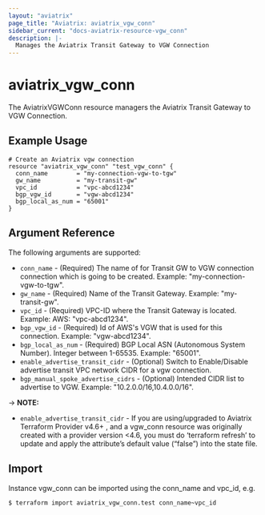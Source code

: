 ```yaml
---
layout: "aviatrix"
page_title: "Aviatrix: aviatrix_vgw_conn"
sidebar_current: "docs-aviatrix-resource-vgw_conn"
description: |-
  Manages the Aviatrix Transit Gateway to VGW Connection
---
```


# aviatrix_vgw_conn

The AviatrixVGWConn resource managers the Aviatrix Transit Gateway to VGW Connection.

## Example Usage

```hcl
# Create an Aviatrix vgw connection
resource "aviatrix_vgw_conn" "test_vgw_conn" {
  conn_name        = "my-connection-vgw-to-tgw"
  gw_name          = "my-transit-gw"
  vpc_id           = "vpc-abcd1234"
  bgp_vgw_id       = "vgw-abcd1234"
  bgp_local_as_num = "65001"
}
```

## Argument Reference

The following arguments are supported:

* `conn_name` - (Required) The name of for Transit GW to VGW connection connection which is going to be created. Example: "my-connection-vgw-to-tgw".
* `gw_name` - (Required) Name of the Transit Gateway. Example: "my-transit-gw".
* `vpc_id` - (Required) VPC-ID where the Transit Gateway is located. Example: AWS: "vpc-abcd1234".
* `bgp_vgw_id` - (Required) Id of AWS's VGW that is used for this connection. Example: "vgw-abcd1234".
* `bgp_local_as_num` - (Required) BGP Local ASN (Autonomous System Number). Integer between 1-65535. Example: "65001".
* `enable_advertise_transit_cidr` - (Optional) Switch to Enable/Disable advertise transit VPC network CIDR for a vgw connection.
* `bgp_manual_spoke_advertise_cidrs` - (Optional) Intended CIDR list to advertise to VGW. Example: "10.2.0.0/16,10.4.0.0/16".

-> **NOTE:** 

* `enable_advertise_transit_cidr` - If you are using/upgraded to Aviatrix Terraform Provider v4.6+ , and a vgw_conn resource was originally created with a provider version <4.6, you must do ‘terraform refresh’ to update and apply the attribute’s default value (“false”) into the state file.

## Import

Instance vgw_conn can be imported using the conn_name and vpc_id, e.g.

```
$ terraform import aviatrix_vgw_conn.test conn_name~vpc_id
```